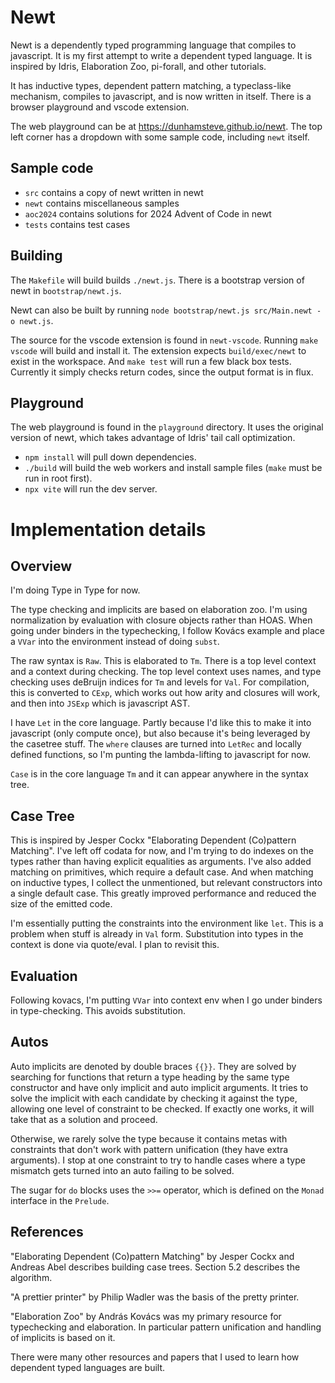 
# Newt

Newt is a dependently typed programming language that compiles to javascript. It is
my first attempt to write a dependent typed language. It is inspired by Idris,
Elaboration Zoo, pi-forall, and other tutorials.

It has inductive types, dependent pattern matching, a typeclass-like mechanism, compiles
to javascript, and is now written in itself. There is a browser playground and vscode extension.

The web playground can be at https://dunhamsteve.github.io/newt. The top left corner
has a dropdown with some sample code, including `newt` itself.

## Sample code

- `src` contains a copy of newt written in newt
- `newt` contains miscellaneous samples
- `aoc2024` contains solutions for 2024 Advent of Code in newt
- `tests` contains test cases

## Building

The `Makefile` will build builds `./newt.js`. There is a bootstrap version of newt in `bootstrap/newt.js`.

Newt can also be built by running `node bootstrap/newt.js src/Main.newt -o newt.js`.

The source for the vscode extension is found in `newt-vscode`. Running `make vscode` will build and install it. The extension expects `build/exec/newt` to exist in the workspace. And `make test` will run a few black box tests. Currently it simply checks return codes, since the output format is in flux.

## Playground

The web playground is found in the `playground` directory. It uses the original version of newt, which takes advantage of Idris' tail call optimization.

- `npm install` will pull down dependencies.
- `./build` will build the web workers and install sample files (`make` must be run in root first).
- `npx vite` will run the dev server.

# Implementation details

## Overview

I'm doing Type in Type for now.

The type checking and implicits are based on elaboration zoo. I'm using normalization
by evaluation with closure objects rather than HOAS.  When going under binders in the
typechecking, I follow Kovács example and place a `VVar` into the environment instead of
doing `subst`.

The raw syntax is `Raw`. This is elaborated to `Tm`. There is a top level context and a
context during checking. The top level context uses names, and type checking uses deBruijn
indices for `Tm` and levels for `Val`.  For compilation, this is converted to `CExp`, which works out how arity and closures will work, and then into `JSExp` which is javascript AST.

I have `Let` in the core language. Partly because I'd like this to make it into javascript (only compute once), but also because it's being leveraged by the casetree stuff. The `where` clauses are turned into `LetRec` and locally defined functions, so I'm punting the lambda-lifting to javascript for now.

`Case` is in the core language `Tm` and it can appear anywhere in the syntax tree.

## Case Tree

This is inspired by Jesper Cockx "Elaborating Dependent (Co)pattern Matching". I've left off codata for now, and I'm trying to do indexes on the types rather than having explicit equalities as arguments. I've also added matching on primitives, which require a default case. And when matching on inductive types, I collect the unmentioned, but relevant constructors into a single default case. This greatly improved performance and reduced the size of the emitted code.


I'm essentially putting the constraints into the environment like `let`. This is a problem when stuff is already in `Val` form. Substitution into types in the context is done via quote/eval. I plan to revisit this.

## Evaluation

Following kovacs, I'm putting `VVar` into context env when I go under binders in type-checking. This avoids substitution.

## Autos

Auto implicits are denoted by double braces `{{}}`.  They are solved by searching for functions that return a type heading by the same type constructor and have only implicit and auto implicit arguments. It tries to solve the implicit with each candidate by checking it against the type, allowing one level of constraint to be checked. If exactly one works, it will take that as a solution and proceed.

Otherwise, we rarely solve the type because it contains metas with constraints that don't work with pattern unification (they have extra arguments).  I stop at one constraint to try to handle cases where a type mismatch gets turned into an auto failing to be solved.

The sugar for `do` blocks uses the `>>=` operator, which is defined on the `Monad` interface in the `Prelude`.

## References

"Elaborating Dependent (Co)pattern Matching" by Jesper Cockx and Andreas Abel describes building case trees. Section 5.2 describes the algorithm.

"A prettier printer" by Philip Wadler was the basis of the pretty printer.

"Elaboration Zoo" by András Kovács was my primary resource for typechecking and elaboration. In particular pattern unification and handling of implicits is based on it.

There were many other resources and papers that I used to learn how dependent typed languages are built.
